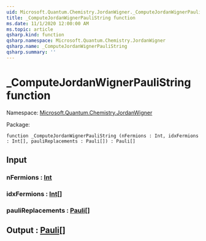 ```yaml
---
uid: Microsoft.Quantum.Chemistry.JordanWigner._ComputeJordanWignerPauliString
title: _ComputeJordanWignerPauliString function
ms.date: 11/1/2020 12:00:00 AM
ms.topic: article
qsharp.kind: function
qsharp.namespace: Microsoft.Quantum.Chemistry.JordanWigner
qsharp.name: _ComputeJordanWignerPauliString
qsharp.summary: ''
---
```


# _ComputeJordanWignerPauliString function

Namespace: [Microsoft.Quantum.Chemistry.JordanWigner](xref:Microsoft.Quantum.Chemistry.JordanWigner)

Package: [](https://nuget.org/packages/)




```qsharp
function _ComputeJordanWignerPauliString (nFermions : Int, idxFermions : Int[], pauliReplacements : Pauli[]) : Pauli[]
```


## Input

### nFermions : [Int](xref:microsoft.quantum.lang-ref.int)




### idxFermions : [Int](xref:microsoft.quantum.lang-ref.int)[]




### pauliReplacements : [Pauli](xref:microsoft.quantum.lang-ref.pauli)[]





## Output : [Pauli](xref:microsoft.quantum.lang-ref.pauli)[]

